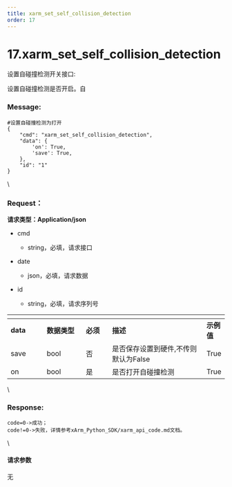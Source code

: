 ```yaml
---
title: xarm_set_self_collision_detection
order: 17
---
```

# 17.xarm\_set\_self\_collision\_detection



 



设置自碰撞检测开关接口:

设置自碰撞检测是否开启。自



### Message:  



```
#设置自碰撞检测为打开
{
    "cmd": "xarm_set_self_collision_detection",
    "data": {
        'on': True,    
        'save': True,
    },
    "id": "1"
}
```



\





### Request：    



**请求类型：Application/json**



* cmd

  * string，必填，请求接口

* date

  * json，必填，请求数据

* id

  * string，必填，请求序列号



<table data-header-hidden><thead><tr><th width="90"></th><th width="104"></th><th width="65"></th><th width="317"></th><th></th></tr></thead><tbody><tr><td><strong>data</strong></td><td><strong>数据类型</strong></td><td><strong>必须</strong></td><td><strong>描述</strong></td><td><strong>示例值</strong></td></tr><tr><td>save</td><td>bool</td><td>否</td><td>是否保存设置到硬件,不传则默认为False</td><td>True</td></tr><tr><td>on</td><td>bool</td><td>是</td><td>是否打开自碰撞检测</td><td>True</td></tr></tbody></table>



\





### Response:     



```
code=0->成功；
code!=0->失败，详情参考xArm_Python_SDK/xarm_api_code.md文档。
```



\





#### 请求参数



无
